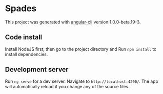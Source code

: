 # Spades

This project was generated with [angular-cli](https://github.com/angular/angular-cli) version 1.0.0-beta.19-3.

## Code install

Install NodeJS first, then go to the project directory and Run `npm install` to install dependencies.

## Development server
Run `ng serve` for a dev server. Navigate to `http://localhost:4200/`. The app will automatically reload if you change any of the source files.


